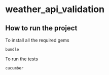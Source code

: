 # weather_api_validation

## How to run the project
To install all the required gems
```
bundle
```
To run the tests
```
cucumber
```